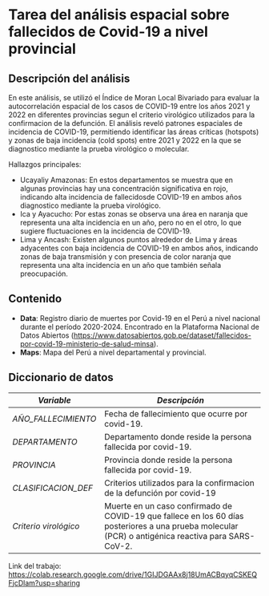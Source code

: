 # Tarea del análisis espacial sobre fallecidos de Covid-19 a nivel provincial

##  Descripción del análisis
En este análisis, se utilizó el Índice de Moran Local Bivariado para evaluar la autocorrelación espacial de los casos de COVID-19 entre los años 2021 y 2022 en diferentes provincias segun el criterio virológico utilizados para la confirmacion de la defunción. El análisis reveló patrones espaciales de incidencia de COVID-19, permitiendo identificar las áreas críticas (hotspots) y zonas de baja incidencia (cold spots) entre 2021 y 2022 en la que se diagnostico mediante la prueba virológico o molecular. 

Hallazgos principales:
- Ucayaliy Amazonas: En estos departamentos se muestra que en algunas provincias hay una concentración significativa en rojo, indicando alta incidencia de fallecidosde COVID-19 en ambos años diagnostico mediante la prueba virológico.
- Ica y Ayacucho: Por estas zonas se observa una área en naranja que representa una alta incidencia en un año, pero no en el otro, lo que sugiere fluctuaciones en la incidencia de COVID-19.
- Lima y Ancash: Existen algunos puntos alrededor de Lima y áreas adyacentes con baja incidencia de COVID-19 en ambos años, indicando zonas de baja transmisión y con presencia de color naranja que representa una alta incidencia en un año que también señala preocupación.

##  Contenido
- **Data**: Registro diario de muertes por Covid-19 en el Perú a nivel nacional durante el período 2020-2024. Encontrado en la Plataforma Nacional de Datos Abiertos (https://www.datosabiertos.gob.pe/dataset/fallecidos-por-covid-19-ministerio-de-salud-minsa).
- **Maps**: Mapa del Perú a nivel departamental y provincial. 
  

## Diccionario de datos
| *Variable*         | *Descripción*                                                                                         |
|----------------------|---------------------------------------------------------------------------------------------------------|
| *AÑO_FALLECIMIENTO*   | Fecha de fallecimiento que ocurre por covid-19.            |
| *DEPARTAMENTO*   | Departamento donde reside la persona fallecida por covid-19.             |
| *PROVINCIA*  | Provincia donde reside la persona fallecida por covid-19.                            |
| *CLASIFICACION_DEF*      | Criterios utilizados para la confirmacion de la defunción por covid-19                              |
| *Criterio virológico*      | Muerte en un caso confirmado de COVID-19 que fallece en los 60 días posteriores a una prueba molecular (PCR) o antigénica reactiva para SARS-CoV-2.|

Link del trabajo: https://colab.research.google.com/drive/1GIJDGAAx8j18UmACBqyqCSKEQFjcDlam?usp=sharing
